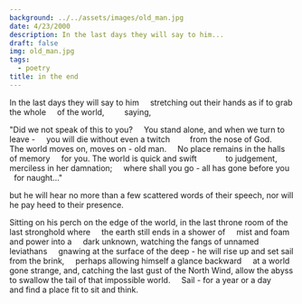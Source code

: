 ```yaml
---
background: ../../assets/images/old_man.jpg
date: 4/23/2000
description: In the last days they will say to him...
draft: false
img: old_man.jpg
tags:
  - poetry
title: in the end
---
```


In the last days they will say to him
    stretching out their hands as if to grab the whole
    of the world,
        saying,

"Did we not speak of this to you?
    You stand alone, and when we turn to leave -
    you will die without even a twitch
        from the nose of God.
    The world moves on, moves on - old man.
    No place remains in the halls of memory
    for you. The world is quick and swift
            to judgement, merciless in her damnation;
    where shall you go - all has gone before you
    for naught..."

but he will hear no more than a few scattered
words of their speech, nor will he pay heed to
their presence.

Sitting on his perch on the edge of the world,
in the last throne room of the last stronghold where
    the earth still ends in a shower of
    mist and foam and power into a
    dark unknown,
watching the fangs of unnamed leviathans
    gnawing at the surface of the deep -
he will rise up and set sail from the brink,
    perhaps allowing himself a glance backward
    at a world gone strange,
and, catching the last gust of the North Wind,
allow the abyss to swallow the tail of that impossible
world.
    Sail - for a year or a day
    and find a place fit to sit and think.

